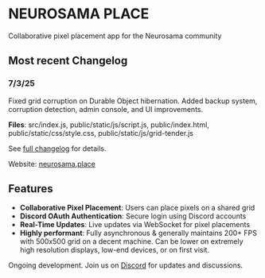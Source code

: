 # NEUROSAMA PLACE

Collaborative pixel placement app for the Neurosama community

## Most recent Changelog

### 7/3/25

Fixed grid corruption on Durable Object hibernation. Added backup system, corruption detection, admin console, and UI improvements.

**Files**: src/index.js, public/static/js/script.js, public/index.html, public/static/css/style.css, public/static/js/grid-tender.js

See [full changelog](./changelog.md) for details.

Website: [neurosama.place](https://neurosama.place)

## Features

- **Collaborative Pixel Placement**: Users can place pixels on a shared grid
- **Discord OAuth Authentication**: Secure login using Discord accounts
- **Real-Time Updates**: Live updates via WebSocket for pixel placements
- **Highly performant**: Fully asynchronous & generally maintains 200+ FPS with 500x500 grid on a decent machine. Can be lower on extremely high resolution displays, low-end devices, or on first visit.

Ongoing development. Join us on [Discord](https://discord.gg/Ba3H5Tjn) for updates and discussions.
